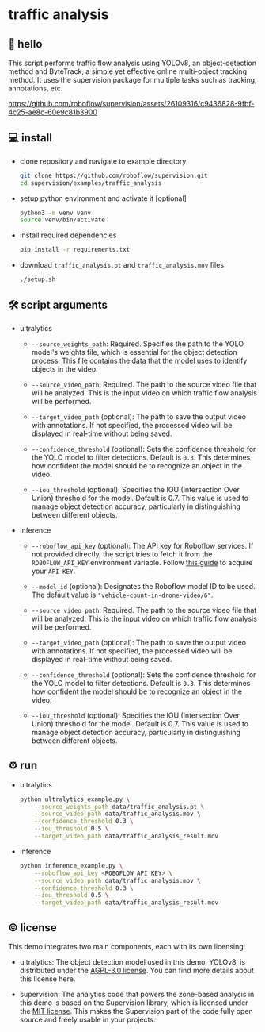 # traffic analysis

## 👋 hello

This script performs traffic flow analysis using YOLOv8, an object-detection method and
ByteTrack, a simple yet effective online multi-object tracking method. It uses the
supervision package for multiple tasks such as tracking, annotations, etc.

https://github.com/roboflow/supervision/assets/26109316/c9436828-9fbf-4c25-ae8c-60e9c81b3900

## 💻 install

- clone repository and navigate to example directory

    ```bash
    git clone https://github.com/roboflow/supervision.git
    cd supervision/examples/traffic_analysis
    ```

- setup python environment and activate it \[optional\]

    ```bash
    python3 -m venv venv
    source venv/bin/activate
    ```

- install required dependencies

    ```bash
    pip install -r requirements.txt
    ```

- download `traffic_analysis.pt` and `traffic_analysis.mov` files

    ```bash
    ./setup.sh
    ```

## 🛠️ script arguments

- ultralytics

    - `--source_weights_path`: Required. Specifies the path to the YOLO model's weights
        file, which is essential for the object detection process. This file contains the
        data that the model uses to identify objects in the video.

    - `--source_video_path`: Required. The path to the source video file that will be
        analyzed. This is the input video on which traffic flow analysis will be performed.

    - `--target_video_path` (optional): The path to save the output video with
        annotations. If not specified, the processed video will be displayed in real-time
        without being saved.

    - `--confidence_threshold` (optional): Sets the confidence threshold for the YOLO
        model to filter detections. Default is `0.3`. This determines how confident the
        model should be to recognize an object in the video.

    - `--iou_threshold` (optional): Specifies the IOU (Intersection Over Union) threshold
        for the model. Default is 0.7. This value is used to manage object detection
        accuracy, particularly in distinguishing between different objects.

- inference

    - `--roboflow_api_key` (optional): The API key for Roboflow services. If not provided
        directly, the script tries to fetch it from the `ROBOFLOW_API_KEY` environment
        variable. Follow [this guide](https://docs.roboflow.com/api-reference/authentication#retrieve-an-api-key)
        to acquire your `API KEY`.

    - `--model_id` (optional): Designates the Roboflow model ID to be used. The default
        value is `"vehicle-count-in-drone-video/6"`.

    - `--source_video_path`: Required. The path to the source video file that will be
        analyzed. This is the input video on which traffic flow analysis will be performed.

    - `--target_video_path` (optional): The path to save the output video with
        annotations. If not specified, the processed video will be displayed in real-time
        without being saved.

    - `--confidence_threshold` (optional): Sets the confidence threshold for the YOLO
        model to filter detections. Default is `0.3`. This determines how confident the
        model should be to recognize an object in the video.

    - `--iou_threshold` (optional): Specifies the IOU (Intersection Over Union) threshold
        for the model. Default is 0.7. This value is used to manage object detection
        accuracy, particularly in distinguishing between different objects.

## ⚙️ run

- ultralytics

    ```bash
    python ultralytics_example.py \
        --source_weights_path data/traffic_analysis.pt \
        --source_video_path data/traffic_analysis.mov \
        --confidence_threshold 0.3 \
        --iou_threshold 0.5 \
        --target_video_path data/traffic_analysis_result.mov
    ```

- inference

    ```bash
    python inference_example.py \
        --roboflow_api_key <ROBOFLOW API KEY> \
        --source_video_path data/traffic_analysis.mov \
        --confidence_threshold 0.3 \
        --iou_threshold 0.5 \
        --target_video_path data/traffic_analysis_result.mov
    ```

## © license

This demo integrates two main components, each with its own licensing:

- ultralytics: The object detection model used in this demo, YOLOv8, is distributed
    under the [AGPL-3.0 license](https://github.com/ultralytics/ultralytics/blob/main/LICENSE).
    You can find more details about this license here.

- supervision: The analytics code that powers the zone-based analysis in this demo is
    based on the Supervision library, which is licensed under the
    [MIT license](https://github.com/roboflow/supervision/blob/develop/LICENSE.md). This
    makes the Supervision part of the code fully open source and freely usable in your
    projects.
